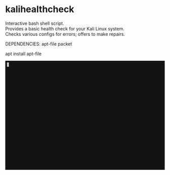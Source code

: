 # kalihealthcheck
Interactive bash shell script.  
Provides a basic health check for your Kali Linux system.  
Checks various configs for errors; offers to make repairs.

DEPENDENCIES:
apt-file packet

apt install apt-file


![](/asciicast.gif)
